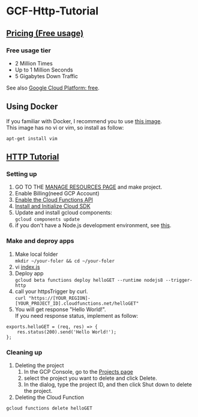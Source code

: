 # GCF-Http-Tutorial

## [Pricing (Free usage)](https://cloud.google.com/functions/pricing-summary/?hl=ja)
### Free usage tier
- 2 Million	Times
- Up to 1 Million Seconds
- 5 Gigabytes Down Traffic

See also [Google Cloud Platform: free](https://cloud.google.com/free/?hl=ja).

## Using Docker
If you familiar with Docker, I recommend you to use [this image](https://hub.docker.com/r/google/cloud-sdk/).  
This image has no vi or vim, so install as follow:  
```
apt-get install vim
```

## [HTTP Tutorial](https://cloud.google.com/functions/docs/tutorials/http?hl=ja)
### Setting up
1. GO TO THE [MANAGE RESOURCES PAGE](https://console.cloud.google.com/cloud-resource-manager?_ga=2.185008361.-1306992646.1554131714) and make project.
1. Enable Billing(need GCP Account)
1. [Enable the Cloud Functions API](https://console.cloud.google.com/flows/enableapi?apiid=cloudfunctions&redirect=https://cloud.google.com/functions/docs/tutorials/http&_ga=2.147738103.-1306992646.1554131714)
1. [Install and Initialize Cloud SDK](https://cloud.google.com/sdk/docs/?hl=ja)
1. Update and install gcloud components:  
`gcloud components update`
1. if you don't have a Node.js development environment, see [this](https://cloud.google.com/nodejs/docs/setup?hl=ja).
### Make and deproy apps
1. Make local folder  
`mkdir ~/your-foler && cd ~/your-foler`
1. vi [index.js](index.js)
1. Deploy app  
`gcloud beta functions deploy helloGET --runtime nodejs8 --trigger-http`  
1. call your httpsTrigger by curl.  
`curl "https://[YOUR_REGION]-[YOUR_PROJECT_ID].cloudfunctions.net/helloGET"
`
1. You will get response "Hello World!".  
If you need response status, implement as follow:
```
exports.helloGET = (req, res) => {
    res.status(200).send('Hello World!');
};
```

### Cleaning up
1. Deleting the project
    1. In the GCP Console, go to the [Projects page](https://console.cloud.google.com/iam-admin/projects?_ga=2.244729285.-1306992646.1554131714)
    1. select the project you want to delete and click Delete.
    1. In the dialog, type the project ID, and then click Shut down to delete the project.
1. Deleting the Cloud Function
```
gcloud functions delete helloGET 
```